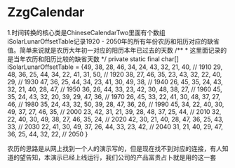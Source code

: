 # ZzgCalendar
1.时间转换的核心类是ChineseCalendarTwo里面有个数组iSolarLunarOffsetTable记录1920  -  2050年的所有年份农历和阳历对应的缺省值。简单来说就是农历大年初一对应的阳历本年已过去的天数
 /**
     * 这里面记录的是当年农历和阳历比较的缺省天数
     */
    private static final char[] iSolarLunarOffsetTable = {49, 38, 28, 46, 34, 24, 43, 32, 21, 40, // 1910
            29, 48, 36, 25, 44, 34, 22, 41, 31, 50, // 1920
            38, 27, 46, 35, 23, 43, 32, 22, 40, 29, // 1930
            47, 36, 25, 44, 34, 23, 41, 30, 49, 38, // 1940
            26, 45, 35, 24, 43, 32, 21, 40, 28, 47, // 1950
            36, 26, 44, 33, 23, 42, 30, 48, 38, 27, // 1960
            45, 35, 24, 43, 32, 20, 39, 29, 47, 36, // 1970
            26, 45, 33, 22, 41, 30, 48, 37, 27, 46, // 1980
            35, 24, 43, 32, 50, 39, 28, 47, 36, 26, // 1990
            45, 34, 22, 40, 30, 49, 37, 27, 46, 35, // 2000
            23, 42, 31, 21, 39, 28, 48, 37, 25, 44, // 2010
            32, 22, 40, 30, 49, 38, 27, 46, 35, 24, // 2020
            42, 30, 21, 40, 28, 47, 36, 25, 43, 33, // 2030
            22, 41, 30, 49, 37, 26, 44, 33, 23, 42, // 2040
            31, 21, 40, 29, 47, 36, 25, 44, 32, 22, // 2050
    }

农历的思路是从网上找到一个人的演示写的，但是现在找不到对应的连接，有人知道的望告知，本演示已经上线运行，我们公司的产品富贵占卜就是用的这一套
